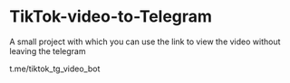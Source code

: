 # TikTok-video-to-Telegram

A small project with which you can use the link to view the video without leaving the telegram

t.me/tiktok_tg_video_bot
